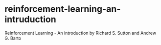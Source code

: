 # reinforcement-learning-an-intruduction
Reinforcement Learning - An introduction by Richard S. Sutton and Andrew G. Barto
